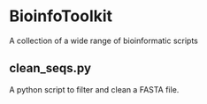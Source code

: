 # BioinfoToolkit
A collection of a wide range of bioinformatic scripts

## clean_seqs.py
A python script to filter and clean a FASTA file.
